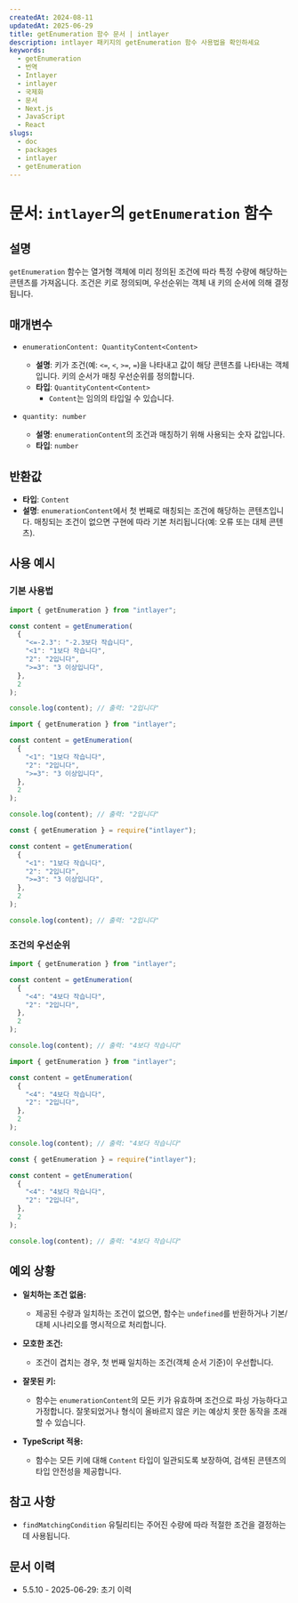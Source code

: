 ```yaml
---
createdAt: 2024-08-11
updatedAt: 2025-06-29
title: getEnumeration 함수 문서 | intlayer
description: intlayer 패키지의 getEnumeration 함수 사용법을 확인하세요
keywords:
  - getEnumeration
  - 번역
  - Intlayer
  - intlayer
  - 국제화
  - 문서
  - Next.js
  - JavaScript
  - React
slugs:
  - doc
  - packages
  - intlayer
  - getEnumeration
---
```


# 문서: `intlayer`의 `getEnumeration` 함수

## 설명

`getEnumeration` 함수는 열거형 객체에 미리 정의된 조건에 따라 특정 수량에 해당하는 콘텐츠를 가져옵니다. 조건은 키로 정의되며, 우선순위는 객체 내 키의 순서에 의해 결정됩니다.

## 매개변수

- `enumerationContent: QuantityContent<Content>`

  - **설명**: 키가 조건(예: `<=`, `<`, `>=`, `=`)을 나타내고 값이 해당 콘텐츠를 나타내는 객체입니다. 키의 순서가 매칭 우선순위를 정의합니다.
  - **타입**: `QuantityContent<Content>`
    - `Content`는 임의의 타입일 수 있습니다.

- `quantity: number`

  - **설명**: `enumerationContent`의 조건과 매칭하기 위해 사용되는 숫자 값입니다.
  - **타입**: `number`

## 반환값

- **타입**: `Content`
- **설명**: `enumerationContent`에서 첫 번째로 매칭되는 조건에 해당하는 콘텐츠입니다. 매칭되는 조건이 없으면 구현에 따라 기본 처리됩니다(예: 오류 또는 대체 콘텐츠).

## 사용 예시

### 기본 사용법

```typescript codeFormat="typescript"
import { getEnumeration } from "intlayer";

const content = getEnumeration(
  {
    "<=-2.3": "-2.3보다 작습니다",
    "<1": "1보다 작습니다",
    "2": "2입니다",
    ">=3": "3 이상입니다",
  },
  2
);

console.log(content); // 출력: "2입니다"
```

```javascript codeFormat="esm"
import { getEnumeration } from "intlayer";

const content = getEnumeration(
  {
    "<1": "1보다 작습니다",
    "2": "2입니다",
    ">=3": "3 이상입니다",
  },
  2
);

console.log(content); // 출력: "2입니다"
```

```javascript codeFormat="commonjs"
const { getEnumeration } = require("intlayer");

const content = getEnumeration(
  {
    "<1": "1보다 작습니다",
    "2": "2입니다",
    ">=3": "3 이상입니다",
  },
  2
);

console.log(content); // 출력: "2입니다"
```

### 조건의 우선순위

```typescript codeFormat="typescript"
import { getEnumeration } from "intlayer";

const content = getEnumeration(
  {
    "<4": "4보다 작습니다",
    "2": "2입니다",
  },
  2
);

console.log(content); // 출력: "4보다 작습니다"
```

```javascript codeFormat="esm"
import { getEnumeration } from "intlayer";

const content = getEnumeration(
  {
    "<4": "4보다 작습니다",
    "2": "2입니다",
  },
  2
);

console.log(content); // 출력: "4보다 작습니다"
```

```javascript codeFormat="commonjs"
const { getEnumeration } = require("intlayer");

const content = getEnumeration(
  {
    "<4": "4보다 작습니다",
    "2": "2입니다",
  },
  2
);

console.log(content); // 출력: "4보다 작습니다"
```

## 예외 상황

- **일치하는 조건 없음:**

  - 제공된 수량과 일치하는 조건이 없으면, 함수는 `undefined`를 반환하거나 기본/대체 시나리오를 명시적으로 처리합니다.

- **모호한 조건:**

  - 조건이 겹치는 경우, 첫 번째 일치하는 조건(객체 순서 기준)이 우선합니다.

- **잘못된 키:**

  - 함수는 `enumerationContent`의 모든 키가 유효하며 조건으로 파싱 가능하다고 가정합니다. 잘못되었거나 형식이 올바르지 않은 키는 예상치 못한 동작을 초래할 수 있습니다.

- **TypeScript 적용:**
  - 함수는 모든 키에 대해 `Content` 타입이 일관되도록 보장하여, 검색된 콘텐츠의 타입 안전성을 제공합니다.

## 참고 사항

- `findMatchingCondition` 유틸리티는 주어진 수량에 따라 적절한 조건을 결정하는 데 사용됩니다.

## 문서 이력

- 5.5.10 - 2025-06-29: 초기 이력

